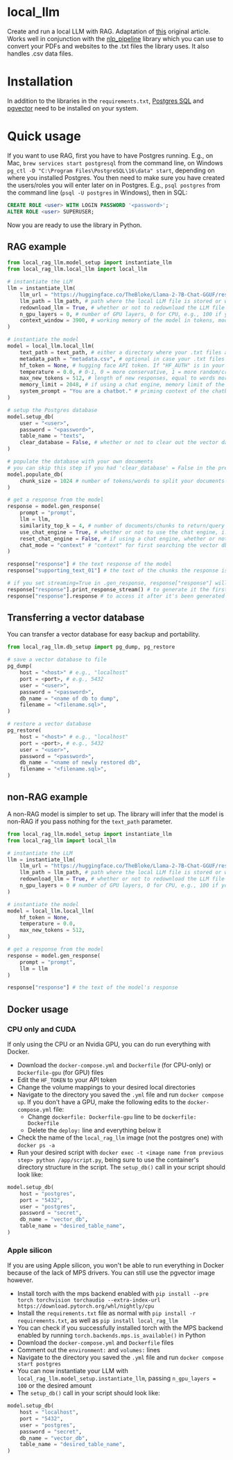 # local_llm
Create and run a local LLM with RAG. Adaptation of [this](https://docs.llamaindex.ai/en/stable/examples/low_level/oss_ingestion_retrieval.html) original article. Works well in conjunction with the [nlp_pipeline](https://github.com/dhopp1/nlp_pipeline) library which you can use to convert your PDFs and websites to the .txt files the library uses. It also handles .csv data files.

# Installation
In addition to the libraries in the `requirements.txt`, [Postgres SQL](https://www.postgresql.org/) and [pgvector](https://github.com/pgvector/pgvector) need to be installed on your system.

# Quick usage
If you want to use RAG, first you have to have Postgres running. E.g., on Mac, `brew services start postgresql` from the command line, on Windows `pg_ctl -D "C:\Program Files\PostgreSQL\16\data" start`, depending on where you installed Postgres. You then need to make sure you have created the users/roles you will enter later on in Postgres. E.g., `psql postgres` from the command line (`psql -U postgres` in Windows), then in SQL:

```SQL
CREATE ROLE <user> WITH LOGIN PASSWORD '<password>';ALTER ROLE <user> SUPERUSER;
```

Now you are ready to use the library in Python. 

## RAG example

```python
from local_rag_llm.model_setup import instantiate_llm
from local_rag_llm.local_llm import local_llm

# instantiate the LLM
llm = instantiate_llm(    llm_url = "https://huggingface.co/TheBloke/Llama-2-7B-Chat-GGUF/resolve/main/llama-2-7b-chat.Q4_K_M.gguf", # the URL of the particular LLM you want to use. If you have the model locally you don't need to pass this
	llm_path = llm_path, # path where the local LLM file is stored or will be downloaded to
	redownload_llm = True, # whether or not to redownload the LLM file
	n_gpu_layers = 0, # number of GPU layers, 0 for CPU, e.g., 100 if you have a GPU
	context_window = 3900, # working memory of the model in tokens, model-dependent)

# instantiate the model
model = local_llm.local_llm(
	text_path = text_path, # either a directory where your .txt files are stored, or a list of absolute paths to the .txt files 
	metadata_path = "metadata.csv", # optional in case your .txt files have more metadata about them
	hf_token = None, # hugging face API token. If "HF_AUTH" is in your environment, you don't need to pass	temperature = 0.0, # 0-1, 0 = more conservative, 1 = more random/creative	max_new_tokens = 512, # length of new responses, equal to words more or less
	memory_limit = 2048, # if using a chat engine, memory limit of the chat engine
	system_prompt = "You are a chatbot." # priming context of the chatbot
)

# setup the Postgres database
model.setup_db(
	user = "<user>",
	password = "<password>",
	table_name = "texts",
	clear_database = False, # whether or not to clear out the vector database
)

# populate the database with your own documents
# you can skip this step if you had 'clear_database' = False in the previous step and the vector db has previously been populated
model.populate_db(
	chunk_size = 1024 # number of tokens/words to split your documents into
)

# get a response from the model
response = model.gen_response(
	prompt = "prompt",
	llm = llm,
	similarity_top_k = 4, # number of documents/chunks to return/query alongside the prompt
	use_chat_engine = True, # whether or not to use the chat engine, i.e., have a short-term memory of your chat history
	reset_chat_engine = False, # if using a chat engine, whether or not to reset its memory
	chat_mode = "context" # "context" for first searching the vector db with the user's query, putting that information in the context prompt format, then answering based on that and the user's chat history. "condense_plus_context" for condensing the conversation and last user query into a question, searching the vector db with that, then pass the context plus that query to the LLM. If you plan on having follow-up questions query the vector db, "condense_plus_context" is recommended
)

response["response"] # the text response of the model
response["supporting_text_01"] # the text of the chunks the response is largely based on plus its metadata

# if you set streaming=True in .gen_response, response["response"] will be the streaming agent, not the text response
response["response"].print_response_stream() # to generate it the first time
response["response"].response # to access it after it's been generated
```

## Transferring a vector database
You can transfer a vector database for easy backup and portability.

```python
from local_rag_llm.db_setup import pg_dump, pg_restore

# save a vector database to file
pg_dump(
	host = "<host>" # e.g., "localhost"
	port = <port>, # e.g., 5432
	user = "<user>",
	password = "<password>",
	db_name = "<name of db to dump",
	filename = "<filename.sql>",
)

# restore a vector database
pg_restore(
	host = "<host>" # e.g., "localhost"
	port = <port>, # e.g., 5432
	user = "<user>",
	password = "<password>",
	db_name = "<name of newly restored db",
	filename = "<filename.sql>",
)
```

## non-RAG example
A non-RAG model is simpler to set up. The library will infer that the model is non-RAG if you pass nothing for the `text_path` parameter.

```python
from local_rag_llm.model_setup import instantiate_llm
from local_rag_llm import local_llm

# instantiate the LLM
llm = instantiate_llm(    llm_url = "https://huggingface.co/TheBloke/Llama-2-7B-Chat-GGUF/resolve/main/llama-2-7b-chat.Q4_K_M.gguf", # the URL of the particular LLM you want to use. If you have the model locally you don't need to pass this
	llm_path = llm_path, # path where the local LLM file is stored or will be downloaded to
	redownload_llm = True, # whether or not to redownload the LLM file
	n_gpu_layers = 0 # number of GPU layers, 0 for CPU, e.g., 100 if you have a GPU)

# instantiate the model
model = local_llm.local_llm(
	hf_token = None,	temperature = 0.0,	max_new_tokens = 512,
)

# get a response from the model
response = model.gen_response(
	prompt = "prompt",
	llm = llm
)

response["response"] # the text of the model's response

```

## Docker usage
### CPU only and CUDA
If only using the CPU or an Nvidia GPU, you can do run everything with Docker.

- Download the `docker-compose.yml` and `Dockerfile` (for CPU-only) or `Dockerfile-gpu` (for GPU) files
- Edit the `HF_TOKEN` to your API token
- Change the volume mappings to your desired local directories
- Navigate to the directory you saved the `.yml` file and run `docker compose up`. If you don't have a GPU, make the following edits to the `docker-compose.yml` file: 
	- Change `dockerfile: Dockerfile-gpu` line to be `dockerfile: Dockerfile`
	- Delete the `deploy:` line and everything below it
- Check the name of the `local_rag_llm` image (not the postgres one) with `docker ps -a`
- Run your desired script with `docker exec -t <image name from previous step> python /app/script.py`, being sure to use the container's directory structure in the script. The `setup_db()` call in your script should look like:

```py
model.setup_db(    host = "postgres",    port = "5432",	user = "postgres",	password = "secret",    db_name = "vector_db",    table_name = "desired_table_name",)
```

### Apple silicon
If you are using Apple silicon, you won't be able to run everything in Docker because of the lack of MPS drivers. You can still use the pgvector image however.

- Install torch with the mps backend enabled with `pip install --pre torch torchvision torchaudio --extra-index-url https://download.pytorch.org/whl/nightly/cpu`
- Install the `requirements.txt` file as normal with `pip install -r requirements.txt`, as well as `pip install local_rag_llm`
- You can check if you successfully installed torch with the MPS backend enabled by running `torch.backends.mps.is_available()` in Python
- Download the `docker-compose.yml` and `Dockerfile` files
- Comment out the `environment:` and `volumes:` lines
- Navigate to the directory you saved the `.yml` file and run `docker compose start postgres`
- You can now instantiate your LLM with `local_rag_llm.model_setup.instantiate_llm`, passing `n_gpu_layers = 100` or the desired amount
- The `setup_db()` call in your script should look like:

```py
model.setup_db(  	host = "localhost",   	port = "5432",	user = "postgres",	password = "secret",   	db_name = "vector_db",  	table_name = "desired_table_name",)
```
